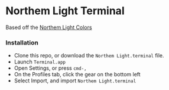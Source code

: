 # Northem Light Terminal

Based off the [Northem Light Colors](https://github.com/arcticicestudio/northem-light)

### Installation

- Clone this repo, or download the `Northem Light.terminal` file.
- Launch `Terminal.app`
- Open Settings, or press `cmd-,`
- On the Profiles tab, click the gear on the bottom left
- Select Import, and import `Northem Light.terminal`
